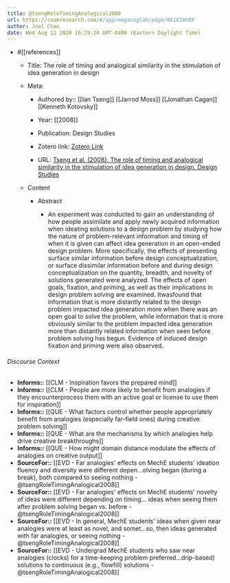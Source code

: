 ```yaml
---
title: @tsengRoleTimingAnalogical2008
url: https://roamresearch.com/#/app/megacoglab/page/8E1K1WhEK
author: Joel Chan
date: Wed Aug 12 2020 16:29:24 GMT-0400 (Eastern Daylight Time)
---
```


- #[[references]]

    - Title: The role of timing and analogical similarity in the stimulation of idea generation in design

    - Meta:

        - Authored by:: [[Ian Tseng]] [[Jarrod Moss]] [[Jonathan Cagan]] [[Kenneth Kotovsky]]

        - Year: [[2008]]

        - Publication: Design Studies

        - Zotero link: [Zotero Link](zotero://select/items/1_J3JG2VTQ)

        - URL: [Tseng et al. (2008). The role of timing and analogical similarity in the stimulation of idea generation in design. Design Studies](undefined)

    - Content

        - Abstract

            - An experiment was conducted to gain an understanding of how people assimilate and apply newly acquired information when ideating solutions to a design problem by studying how the nature of problem-relevant information and timing of when it is given can affect idea generation in an open-ended design problem. More specifically, the effects of presenting surface similar information before design conceptualization, or surface dissimilar information before and during design conceptualization on the quantity, breadth, and novelty of solutions generated were analyzed. The effects of open goals, fixation, and priming, as well as their implications in design problem solving are examined. Itwasfound that information that is more distantly related to the design problem impacted idea generation more when there was an open goal to solve the problem, while information that is more obviously similar to the problem impacted idea generation more than distantly related information when seen before problem solving has begun. Evidence of induced design fixation and priming were also observed.

###### Discourse Context

- **Informs::** [[CLM - Inspiration favors the prepared mind]]
- **Informs::** [[CLM - People are more likely to benefit from analogies if they encounterprocess them with an active goal or license to use them for inspiration]]
- **Informs::** [[QUE - What factors control whether people appropriately benefit from analogies (especially far-field ones) during creative problem solving]]
- **Informs::** [[QUE - What are the mechanisms by which analogies help drive creative breakthroughs]]
- **Informs::** [[QUE - How might domain distance modulate the effects of analogies on creative output]]
- **SourceFor::** [[EVD - Far analogies' effects on MechE students' ideation fluency and diversity were different depen...olving began (during a break), both compared to seeing nothing - @tsengRoleTimingAnalogical2008]]
- **SourceFor::** [[EVD - Far analogies' effects on MechE students' novelty of ideas were different depending on timing... ideas when seeing them after problem solving began vs. before - @tsengRoleTimingAnalogical2008]]
- **SourceFor::** [[EVD - In general, MechE students' ideas when given near analogies were at least as novel, and somet...so, then ideas generated with far analogies, or seeing nothing - @tsengRoleTimingAnalogical2008]]
- **SourceFor::** [[EVD - Undergrad MechE students who saw near analogies (clocks) for a time-keeping problem preferred...drip-based) solutions to continuous (e.g., flowfill) solutions - @tsengRoleTimingAnalogical2008]]
